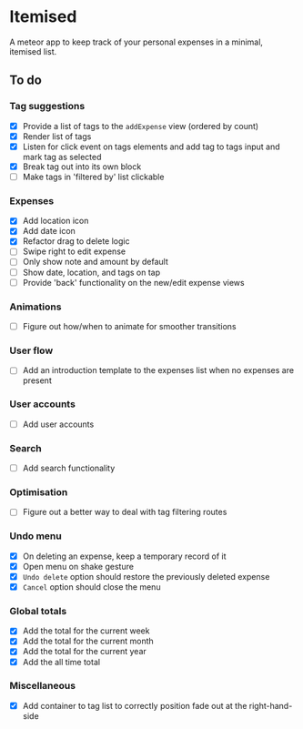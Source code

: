 # Itemised

A meteor app to keep track of your personal expenses in a minimal, itemised list.

## To do

### Tag suggestions
- [x] Provide a list of tags to the `addExpense` view (ordered by count)
- [x] Render list of tags
- [x] Listen for click event on tags elements and add tag to tags input and mark tag as selected
- [x] Break tag out into its own block
- [ ] Make tags in 'filtered by' list clickable

### Expenses
- [x] Add location icon
- [x] Add date icon
- [x] Refactor drag to delete logic
- [ ] Swipe right to edit expense
- [ ] Only show note and amount by default
- [ ] Show date, location, and tags on tap
- [ ] Provide 'back' functionality on the new/edit expense views

### Animations
- [ ] Figure out how/when to animate for smoother transitions

### User flow
- [ ] Add an introduction template to the expenses list when no expenses are present

### User accounts
- [ ] Add user accounts

### Search
- [ ] Add search functionality

### Optimisation
- [ ] Figure out a better way to deal with tag filtering routes

### Undo menu
- [x] On deleting an expense, keep a temporary record of it
- [x] Open menu on shake gesture
- [x] `Undo delete` option should restore the previously deleted expense
- [x] `Cancel` option should close the menu

### Global totals
- [x] Add the total for the current week
- [x] Add the total for the current month
- [x] Add the total for the current year
- [x] Add the all time total

### Miscellaneous
- [x] Add container to tag list to correctly position fade out at the right-hand-side

